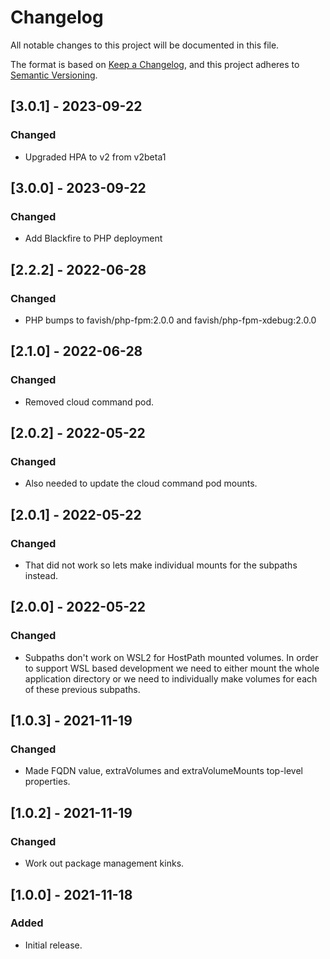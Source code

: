 # Changelog
All notable changes to this project will be documented in this file.

The format is based on [Keep a Changelog](https://keepachangelog.com/en/1.0.0/),
and this project adheres to [Semantic Versioning](https://semver.org/spec/v2.0.0.html).

## [3.0.1] - 2023-09-22
### Changed
- Upgraded HPA to v2 from v2beta1

## [3.0.0] - 2023-09-22
### Changed
- Add Blackfire to PHP deployment

## [2.2.2] - 2022-06-28
### Changed
- PHP bumps to favish/php-fpm:2.0.0 and favish/php-fpm-xdebug:2.0.0

## [2.1.0] - 2022-06-28
### Changed
- Removed cloud command pod.

## [2.0.2] - 2022-05-22
### Changed
- Also needed to update the cloud command pod mounts.

## [2.0.1] - 2022-05-22
### Changed
- That did not work so lets make individual mounts for the subpaths instead. 

## [2.0.0] - 2022-05-22
### Changed
- Subpaths don't work on WSL2 for HostPath mounted volumes. In order to support WSL based development we need to either 
  mount the whole application directory or we need to individually make volumes for each of these previous subpaths.

## [1.0.3] - 2021-11-19
### Changed
- Made FQDN value, extraVolumes and extraVolumeMounts top-level properties.

## [1.0.2] - 2021-11-19
### Changed
- Work out package management kinks.

## [1.0.0] - 2021-11-18
### Added
- Initial release.
